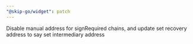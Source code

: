 ```yaml
---
"@skip-go/widget": patch
---
```


Disable manual address for signRequired chains, and update set recovery address to say set intermediary address
